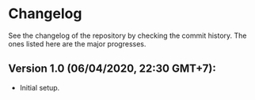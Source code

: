 # Changelog
See the changelog of the repository by checking the commit history. The ones listed here are the major progresses.

## Version 1.0 (06/04/2020, 22:30 GMT+7):
* Initial setup.